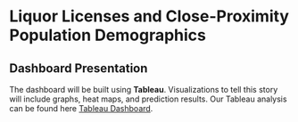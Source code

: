 

# Liquor Licenses and Close-Proximity Population Demographics

## Dashboard Presentation

The dashboard will be built using **Tableau**. Visualizations to tell this story will include graphs, heat maps, and prediction results.
Our Tableau analysis can be found here [Tableau Dashboard](https://public.tableau.com/profile/nazanin6981#!/vizhome/Alcohol_California/Peoplearelivingwithin14milesofalcoholoutlets?publish=yes).
